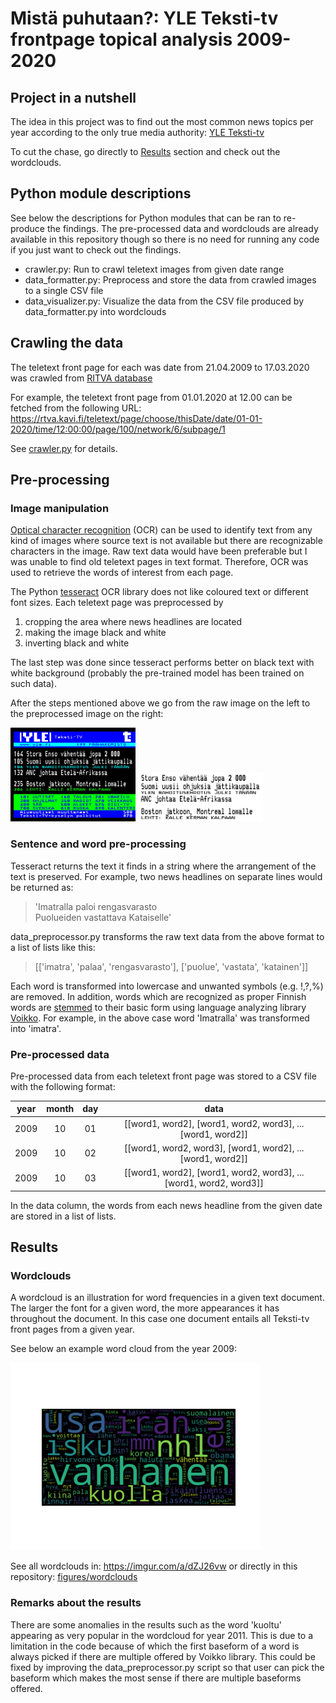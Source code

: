 # Mistä puhutaan?: YLE Teksti-tv frontpage topical analysis 2009-2020

## Project in a nutshell
The idea in this project was to find out the most common news topics per year according to the only true media authority: [YLE Teksti-tv](https://yle.fi/aihe/tekstitv)

To cut the chase, go directly to [Results](https://github.com/vkolehmainen/mista-puhutaan#results) section and check out the wordclouds.

## Python module descriptions
See below the descriptions for Python modules that can be ran to re-produce the findings. The pre-processed data and wordclouds are already available in this repository though so there is no need for running any code if you just want to check out the findings.
* crawler.py: Run to crawl teletext images from given date range
* data_formatter.py: Preprocess and store the data from crawled images to a single CSV file 
* data_visualizer.py: Visualize the data from the CSV file produced by data_formatter.py into wordclouds

## Crawling the data
The teletext front page for each was date from 21.04.2009 to 17.03.2020 was crawled from [RITVA database](https://rtva.kavi.fi/)

For example, the teletext front page from 01.01.2020 at 12.00 can be fetched from the following URL:
https://rtva.kavi.fi/teletext/page/choose/thisDate/date/01-01-2020/time/12:00:00/page/100/network/6/subpage/1

See [crawler.py](https://github.com/vkolehmainen/mista-puhutaan/blob/master/crawler.py) for details.

## Pre-processing

### Image manipulation

[Optical character recognition](https://en.wikipedia.org/wiki/Optical_character_recognition) (OCR) can be used to identify text from any kind of images where source text is not available but there are recognizable characters in the image. Raw text data would have been preferable but I was unable to find old teletext pages in text format. Therefore, OCR was used to retrieve the words of interest from each page.

The Python [tesseract](https://pypi.org/project/pytesseract/) OCR library does not like coloured text or different font sizes. Each teletext page was preprocessed by 
1. cropping the area where news headlines are located
2. making the image black and white
3. inverting black and white

The last step was done since tesseract performs better on black text with white background (probably the pre-trained model has been trained on such data).

After the steps mentioned above we go from the raw image on the left to the preprocessed image on the right:
<p>
  <img src="https://github.com/vkolehmainen/mista-puhutaan/blob/master/figures/examples/20090423.gif" alt="raw image" width="200"/>
  <img src="https://github.com/vkolehmainen/mista-puhutaan/blob/master/figures/examples/20090423_preprocessed.gif" alt="preprocessed image" width="200"/>
</p>

### Sentence and word pre-processing

Tesseract returns the text it finds in a string where the arrangement of the text is preserved. For example, two news headlines on separate lines would be returned as:  
> 'Imatralla paloi rengasvarasto  
> Puolueiden vastattava Kataiselle'

data_preprocessor.py transforms the raw text data from the above format to a list of lists like this:
> [['imatra', 'palaa', 'rengasvarasto'], ['puolue', 'vastata', 'katainen']]

Each word is transformed into lowercase and unwanted symbols (e.g. !,?,%) are removed. In addition, words which are recognized as proper Finnish words are [stemmed](https://en.wikipedia.org/wiki/Stemming) to their basic form using language analyzing library [Voikko](https://pypi.org/project/voikko/). For example, in the above case word 'Imatralla' was transformed into 'imatra'.

### Pre-processed data

Pre-processed data from each teletext front page was stored to a CSV file with the following format:

| year | month | day |   data  |
| ---- |:----: |:---:|:------:|
| 2009 | 10    | 01  | [[word1, word2], [word1, word2, word3], ... [word1, word2]]
| 2009 | 10    | 02  | [[word1, word2, word3], [word1, word2], ... [word1, word2]]
| 2009 | 10    | 03  | [[word1, word2], [word1, word2, word3], ... [word1, word2, word3]]

In the data column, the words from each news headline from the given date are stored in a list of lists. 

## Results

### Wordclouds

A wordcloud is an illustration for word frequencies in a given text document. The larger the font for a given word, the more appearances it has throughout the document. In this case one document entails all Teksti-tv front pages from a given year.

See below an example word cloud from the year 2009:
<p float="left">
  <img src="https://github.com/vkolehmainen/mista-puhutaan/blob/master/figures/wordclouds/wordcloud_2009.png" alt="2009" width="400"/>
</p>

See all wordclouds in: https://imgur.com/a/dZJ26vw or directly in this repository: [figures/wordclouds](https://github.com/vkolehmainen/mista-puhutaan/tree/master/figures/wordclouds)

### Remarks about the results

There are some anomalies in the results such as the word 'kuoltu' appearing as very popular in the wordcloud for year 2011. This is due to a limitation in the code because of which the first baseform of a word is always picked if there are multiple offered by Voikko library. This could be fixed by improving the data_preprocessor.py script so that user can pick the baseform which makes the most sense if there are multiple baseforms offered. 
